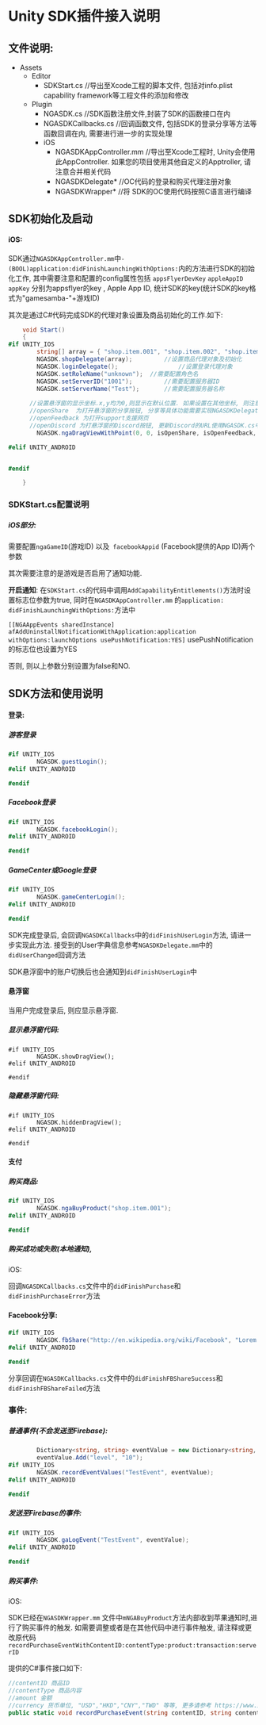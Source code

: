 # Unity SDK插件接入说明

## 文件说明:

- Assets
  - Editor
    - SDKStart.cs        //导出至Xcode工程的脚本文件, 包括对info.plist capability framework等工程文件的添加和修改
  - Plugin
    - NGASDK.cs      //SDK函数注册文件,封装了SDK的函数接口在内
    - NGASDKCallbacks.cs   //回调函数文件, 包括SDK的登录分享等方法等函数回调在内, 需要进行进一步的实现处理
    - iOS
      - NGASDKAppController.mm	//导出至Xcode工程时, Unity会使用此AppController. 如果您的项目使用其他自定义的Apptroller, 请注意合并相关代码
      - NGASDKDelegate*         //OC代码的登录和购买代理注册对象
      - NGASDKWrapper*          //将 SDK的OC使用代码按照C语言进行编译

## SDK初始化及启动

#### iOS:

SDK通过`NGASDKAppController.mm`中`- (BOOL)application:didFinishLaunchingWithOptions:`内的方法进行SDK的初始化工作, 其中需要注意和配置的config属性包括 `appsFlyerDevKey` `appleAppID` `appKey` 分别为appsflyer的key , Apple App ID, 统计SDK的key(统计SDK的key格式为"gamesamba-"+游戏ID)

其次是通过C#代码完成SDK的代理对象设置及商品初始化的工作.如下:

```c#
    void Start()
    {
#if UNITY_IOS
        string[] array = { "shop.item.001", "shop.item.002", "shop.item.003" }; //配置商品ID列表
        NGASDK.shopDelegate(array);  		//设置商品代理对象及初始化
        NGASDK.loginDelegate();					//设置登录代理对象
        NGASDK.setRoleName("unknown");	//需要配置角色名
        NGASDK.setServerID("1001");			//需要配置服务器ID
        NGASDK.setServerName("Test");		//需要配置服务器名称
      
      //设置悬浮窗的显示坐标.x,y均为0,则显示在默认位置. 如果设置在其他坐标, 则注意避开iPhone的刘海区域.
      //openShare  为打开悬浮窗的分享按钮, 分享等具体功能需要实现NGASDKDelegate.mm中的share方法
      //openFeedback 为打开support支援网页
      //openDiscord 为打悬浮窗的Discord按钮, 更新Discord的URL使用NGASDK.cs中的setDiscordURL方法
        NGASDK.ngaDragViewWithPoint(0, 0, isOpenShare, isOpenFeedback, isOpenDiscord);	

#elif UNITY_ANDROID


#endif

    }
```



### SDKStart.cs配置说明

##### iOS部分:

需要配置`ngaGameID`(游戏ID) 以及` facebookAppid` (Facebook提供的App ID)两个参数

其次需要注意的是游戏是否启用了通知功能.

**开启通知**: 在`SDKStart.cs`的代码中调用`AddCapabilityEntitlements()`方法时设置标志位参数为true, 同时在`NGASDKAppController.mm` 的`application: didFinishLaunchingWithOptions:`方法中

`[[NGAAppEvents sharedInstance] afAddUninstallNotificationWithApplication:application withOptions:launchOptions usePushNotification:YES]` usePushNotification的标志位也设置为YES

否则, 则以上参数分别设置为false和NO.







## SDK方法和使用说明

#### 登录:

##### 游客登录

```c#
#if UNITY_IOS
        NGASDK.guestLogin();
#elif UNITY_ANDROID

#endif
```

##### Facebook登录

```c#
#if UNITY_IOS
        NGASDK.facebookLogin();
#elif UNITY_ANDROID

#endif
```

##### GameCenter或Google登录

```c#
#if UNITY_IOS
        NGASDK.gameCenterLogin();
#elif UNITY_ANDROID

#endif
```



SDK完成登录后, 会回调`NGASDKCallbacks`中的`didFinishUserLogin`方法, 请进一步实现此方法. 接受到的User字典信息参考`NGASDKDelegate.mm`中的`didUserChanged`回调方法

SDK悬浮窗中的账户切换后也会通知到`didFinishUserLogin`中



#### 悬浮窗

当用户完成登录后, 则应显示悬浮窗.

##### 显示悬浮窗代码:

```
#if UNITY_IOS
        NGASDK.showDragView();
#elif UNITY_ANDROID

#endif
```

##### 隐藏悬浮窗代码:

```
#if UNITY_IOS
        NGASDK.hiddenDragView();
#elif UNITY_ANDROID

#endif
```



#### 支付

##### 购买商品:

```c#
#if UNITY_IOS
        NGASDK.ngaBuyProduct("shop.item.001");
#elif UNITY_ANDROID

#endif
```

##### 购买成功或失败(本地通知),

iOS:

回调`NGASDKCallbacks.cs`文件中的`didFinishPurchase`和`didFinishPurchaseError`方法



#### Facebook分享:

```c#
#if UNITY_IOS
        NGASDK.fbShare("http://en.wikipedia.org/wiki/Facebook", "Lorem ipsum dolor.");
#elif UNITY_ANDROID

#endif
```

分享回调在`NGASDKCallbacks.cs`文件中的`didFinishFBShareSuccess`和`didFinishFBShareFailed`方法





### 事件:

##### 普通事件(不会发送至Firebase):

```c#
        Dictionary<string, string> eventValue = new Dictionary<string, string>();
        eventValue.Add("level", "10");
#if UNITY_IOS
        NGASDK.recordEventValues("TestEvent", eventValue);
#elif UNITY_ANDROID

#endif
```

##### 发送至Firebase的事件:

```c#
#if UNITY_IOS
        NGASDK.gaLogEvent("TestEvent", eventValue);
#elif UNITY_ANDROID

#endif
```



##### 购买事件:



iOS:

SDK已经在`NGASDKWrapper.mm` 文件中`mNGABuyProduct`方法内部收到苹果通知时,进行了购买事件的触发. 如需要调整或者是在其他代码中进行事件触发, 请注释或更改原代码`recordPurchaseEventWithContentID:contentType:product:transaction:serverID`

提供的C#事件接口如下:

```c#
//contentID 商品ID
//contentType 商品内容
//amount 金额
//currency 货币单位, "USD","HKD","CNY","TWD" 等等, 更多请参考 https://www.xe.com/iso4217.php
public static void recordPurchaseEvent(string contentID, string contentType, double amount, string currency) { }
```



